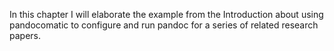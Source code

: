 In this chapter I will elaborate the example from the Introduction about using
pandocomatic to configure and run pandoc for a series of related research
papers.
